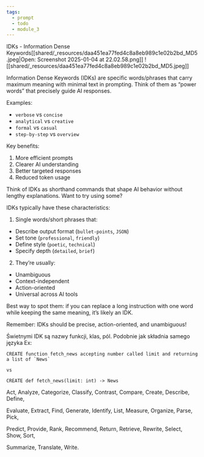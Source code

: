 ```yaml
---
tags:
  - prompt
  - todo
  - module_3
---
```

IDKs - Information Dense Keywords[[shared/_resources/daa451ea77fed4c8a8eb989c1e02b2bd_MD5.jpeg|Open: Screenshot 2025-01-04 at 22.02.58.png]]
![[shared/_resources/daa451ea77fed4c8a8eb989c1e02b2bd_MD5.jpeg]]


Information Dense Keywords (IDKs) are specific words/phrases that carry maximum meaning with minimal text in prompting. Think of them as “power words” that precisely guide AI responses.

Examples:

- `verbose` vs `concise`
- `analytical` vs `creative`
- `formal` vs `casual`
- `step-by-step` vs `overview`

Key benefits:

1. More efficient prompts
2. Clearer AI understanding
3. Better targeted responses
4. Reduced token usage

Think of IDKs as shorthand commands that shape AI behavior without lengthy explanations. Want to try using some?

IDKs typically have these characteristics:

1. Single words/short phrases that:

- Describe output format (`bullet-points`, `JSON`)
- Set tone (`professional`, `friendly`)
- Define style (`poetic`, `technical`)
- Specify depth (`detailed`, `brief`)

2. They’re usually:

- Unambiguous
- Context-independent
- Action-oriented
- Universal across AI tools

Best way to spot them: if you can replace a long instruction with one word while keeping the same meaning, it’s likely an IDK.

Remember: IDKs should be precise, action-oriented, and unambiguous!


Świetnymi IDK są nazwy funkcji, klas, pól. Podobnie jak składnia samego języka
Ex:
```
CREATE function fetch_news accepting number called limit and returning a list of `News`

vs

CREATE def fetch_news(limit: int) -> News
```




Act, Analyze, Categorize, Classify, Contrast, Compare, Create, Describe, Define,

Evaluate, Extract, Find, Generate, Identify, List, Measure, Organize, Parse, Pick,

Predict, Provide, Rank, Recommend, Return, Retrieve, Rewrite, Select, Show, Sort,

Summarize, Translate, Write.